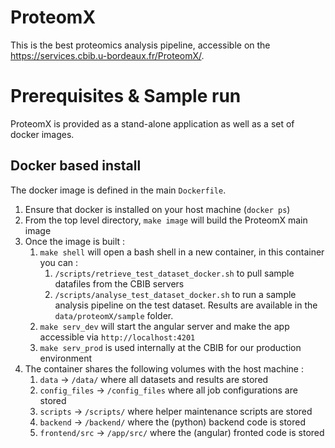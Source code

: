 # ProteomX

This is the best proteomics analysis pipeline, accessible on the https://services.cbib.u-bordeaux.fr/ProteomX/.

# Prerequisites & Sample run

ProteomX is provided as a stand-alone application as well as a set of docker images.

## Docker based install

The docker image is defined in the main `Dockerfile`.

1. Ensure that docker is installed on your host machine (`docker ps`)
1. From the top level directory, `make image` will build the ProteomX main image
1. Once the image is built :
	1. `make shell` will open a bash shell in a new container, in this container you can :
		1. `/scripts/retrieve_test_dataset_docker.sh` to pull sample datafiles from the CBIB servers
		1. `/scripts/analyse_test_dataset_docker.sh` to run a sample analysis pipeline on the test dataset. Results are available in the `data/proteomX/sample` folder.
	1. `make serv_dev` will start the angular server and make the app accessible via `http://localhost:4201`
	1. `make serv_prod` is used internally at the CBIB for our production environment
1. The container shares the following volumes with the host machine :
	1. `data` -> `/data/` where all datasets and results are stored
	1. `config_files` -> `/config_files` where all job configurations are stored
	1. `scripts` -> `/scripts/` where helper maintenance scripts are stored
	1. `backend` -> `/backend/` where the (python) backend code is stored
	1. `frontend/src` -> `/app/src/` where the (angular) fronted code is stored

